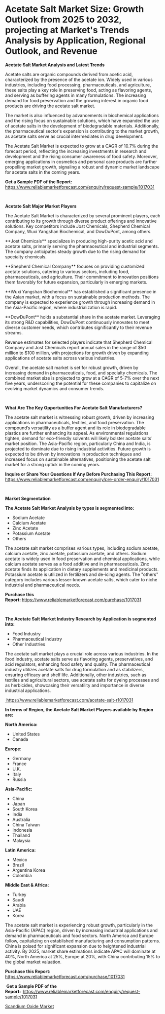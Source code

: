 <p><h1>Acetate Salt Market Size: Growth Outlook from 2025 to 2032, projecting at Market's Trends Analysis by Application, Regional Outlook, and Revenue</h1></p><p><strong>Acetate Salt Market Analysis and Latest Trends</strong></p>
<p><p>Acetate salts are organic compounds derived from acetic acid, characterized by the presence of the acetate ion. Widely used in various industries, including food processing, pharmaceuticals, and agriculture, these salts play a key role in preserving food, acting as flavoring agents, and serving as buffering agents in many formulations. The increasing demand for food preservation and the growing interest in organic food products are driving the acetate salt market.</p><p>The market is also influenced by advancements in biochemical applications and the rising focus on sustainable solutions, which have expanded the use of acetate salts in the development of biodegradable materials. Additionally, the pharmaceutical sector's expansion is contributing to the market growth, as acetate salts serve as crucial intermediates in drug development.</p><p>The Acetate Salt Market is expected to grow at a CAGR of 10.7% during the forecast period, reflecting the increasing investments in research and development and the rising consumer awareness of food safety. Moreover, emerging applications in cosmetics and personal care products are further propelling market growth, signaling a robust and dynamic market landscape for acetate salts in the coming years.</p></p>
<p><strong>Get a Sample PDF of the Report:&nbsp;</strong> <a href="https://www.reliablemarketforecast.com/enquiry/request-sample/1017031?utm_campaign=1929&utm_medium=2&utm_source=Github&utm_content=ia&utm_term=31012025&utm_id=acetate-salt">https://www.reliablemarketforecast.com/enquiry/request-sample/1017031</a></p>
<p>&nbsp;</p>
<p><strong>Acetate Salt Major Market Players</strong></p>
<p><p>The Acetate Salt Market is characterized by several prominent players, each contributing to its growth through diverse product offerings and innovative solutions. Key competitors include Jost Chemicals, Shepherd Chemical Company, Wuxi Yangshan Biochemical, and DowDuPont, among others.</p><p>**Jost Chemicals** specializes in producing high-purity acetic acid and acetate salts, primarily serving the pharmaceutical and industrial segments. The company anticipates steady growth due to the rising demand for specialty chemicals. </p><p>**Shepherd Chemical Company** focuses on providing customized acetate solutions, catering to various sectors, including food, pharmaceuticals, and agriculture. Their commitment to innovation positions them favorably for future expansion, particularly in emerging markets.</p><p>**Wuxi Yangshan Biochemical** has established a significant presence in the Asian market, with a focus on sustainable production methods. The company is expected to experience growth through increasing demand in the Asia-Pacific region, where industrialization is rapid.</p><p>**DowDuPont** holds a substantial share in the acetate market. Leveraging its strong R&D capabilities, DowDuPont continuously innovates to meet diverse customer needs, which contributes significantly to their revenue streams.</p><p>Revenue estimates for selected players indicate that Shepherd Chemical Company and Jost Chemicals report annual sales in the range of $50 million to $100 million, with projections for growth driven by expanding applications of acetate salts across various industries.</p><p>Overall, the acetate salt market is set for robust growth, driven by increasing demand in pharmaceuticals, food, and specialty chemicals. The combined market size is projected to grow at a CAGR of 5-7% over the next five years, underscoring the potential for these companies to capitalize on evolving market dynamics and consumer trends.</p></p>
<p>&nbsp;</p>
<p><strong>What Are The Key Opportunities For Acetate Salt Manufacturers?</strong></p>
<p><p>The acetate salt market is witnessing robust growth, driven by increasing applications in pharmaceuticals, textiles, and food preservation. The compound’s versatility as a buffer agent and its role in biodegradable plastics are further enhancing its appeal. As environmental regulations tighten, demand for eco-friendly solvents will likely bolster acetate salts' market position. The Asia-Pacific region, particularly China and India, is projected to dominate due to rising industrial activities. Future growth is expected to be driven by innovations in production techniques and increased focus on sustainable alternatives, positioning the acetate salt market for a strong uptick in the coming years.</p></p>
<p><strong>Inquire or Share Your Questions If Any Before Purchasing This Report:</strong> <a href="https://www.reliablemarketforecast.com/enquiry/pre-order-enquiry/1017031?utm_campaign=1929&utm_medium=2&utm_source=Github&utm_content=ia&utm_term=31012025&utm_id=acetate-salt">https://www.reliablemarketforecast.com/enquiry/pre-order-enquiry/1017031</a></p>
<p>&nbsp;</p>
<p><strong>Market Segmentation</strong></p>
<p><strong>The Acetate Salt Market Analysis by types is segmented into:</strong></p>
<p><ul><li>Sodium Acetate</li><li>Calcium Acetate</li><li>Zinc Acetate</li><li>Potassium Acetate</li><li>Others</li></ul></p>
<p><p>The acetate salt market comprises various types, including sodium acetate, calcium acetate, zinc acetate, potassium acetate, and others. Sodium acetate is widely used in food preservation and chemical applications, while calcium acetate serves as a food additive and in pharmaceuticals. Zinc acetate finds its application in dietary supplements and medicinal products. Potassium acetate is utilized in fertilizers and de-icing agents. The "others" category includes various lesser-known acetate salts, which cater to niche industrial and pharmaceutical needs.</p></p>
<p><strong>Purchase this Report:&nbsp;</strong><a href="https://www.reliablemarketforecast.com/purchase/1017031?utm_campaign=1929&utm_medium=2&utm_source=Github&utm_content=ia&utm_term=31012025&utm_id=acetate-salt">https://www.reliablemarketforecast.com/purchase/1017031</a></p>
<p>&nbsp;</p>
<p><strong>The Acetate Salt Market Industry Research by Application is segmented into:</strong></p>
<p><ul><li>Food Industry</li><li>Pharmaceutical Industry</li><li>Other Industries</li></ul></p>
<p><p>The acetate salt market plays a crucial role across various industries. In the food industry, acetate salts serve as flavoring agents, preservatives, and acid regulators, enhancing food safety and quality. The pharmaceutical industry utilizes acetate salts for drug formulation and as stabilizers, ensuring efficacy and shelf life. Additionally, other industries, such as textiles and agricultural sectors, use acetate salts for dyeing processes and as herbicides, showcasing their versatility and importance in diverse industrial applications.</p></p>
<p><a href="https://www.reliablemarketforecast.com/acetate-salt-r1017031?utm_campaign=1929&utm_medium=2&utm_source=Github&utm_content=ia&utm_term=31012025&utm_id=acetate-salt">&nbsp;https://www.reliablemarketforecast.com/acetate-salt-r1017031</a></p>
<p><strong>In terms of Region, the Acetate Salt Market Players available by Region are:</strong></p>
<p>
    <p> <strong> North America: </strong>
        <ul>
            <li>United States</li>
            <li>Canada</li>
        </ul>
        </p> 
    <p> <strong> Europe: </strong>
        <ul>
            <li>Germany</li>
            <li>France</li>
            <li>U.K.</li>
            <li>Italy</li>
            <li>Russia</li>
        </ul>
        </p> 
    <p> <strong> Asia-Pacific: </strong>
        <ul>
            <li>China</li>
            <li>Japan</li>
            <li>South Korea</li>
            <li>India</li>
            <li>Australia</li>
            <li>China Taiwan</li>
            <li>Indonesia</li>
            <li>Thailand</li>
            <li>Malaysia</li>
        </ul>
        </p> 
    <p> <strong> Latin America: </strong>
        <ul>
            <li>Mexico</li>
            <li>Brazil</li>
            <li>Argentina Korea</li>
            <li>Colombia</li>
        </ul>
        </p> 
    <p> <strong> Middle East & Africa: </strong>
        <ul>
            <li>Turkey</li>
            <li>Saudi</li>
            <li>Arabia</li>
            <li>UAE</li>
            <li>Korea</li>
        </ul>
    </p>
    </p>
<p><p>The acetate salt market is experiencing robust growth, particularly in the Asia-Pacific (APAC) region, driven by increasing industrial applications and demand in pharmaceuticals and food sectors. North America and Europe follow, capitalizing on established manufacturing and consumption patterns. China is poised for significant expansion due to heightened industrial activity. By 2025, market share estimations indicate APAC will dominate at 40%, North America at 25%, Europe at 20%, with China contributing 15% to the global market valuation.</p></p>
<p><strong>Purchase this Report: </strong><a href="https://www.reliablemarketforecast.com/purchase/1017031?utm_campaign=1929&utm_medium=2&utm_source=Github&utm_content=ia&utm_term=31012025&utm_id=acetate-salt">https://www.reliablemarketforecast.com/purchase/1017031</a></p>
<p>&nbsp;<strong>Get a Sample PDF of the Report:&nbsp;&nbsp;</strong><a href="https://www.reliablemarketforecast.com/enquiry/request-sample/1017031?utm_campaign=1929&utm_medium=2&utm_source=Github&utm_content=ia&utm_term=31012025&utm_id=acetate-salt">https://www.reliablemarketforecast.com/enquiry/request-sample/1017031</a></p>
<p><strong></strong></p>
<p><p><a href="https://github.com/dringals/Market-Research-Report-List-6/blob/main/scandium-oxide-market.md?utm_campaign=1929&utm_medium=2&utm_source=Github&utm_content=ia&utm_term=31012025&utm_id=acetate-salt">Scandium Oxide Market</a></p></p>